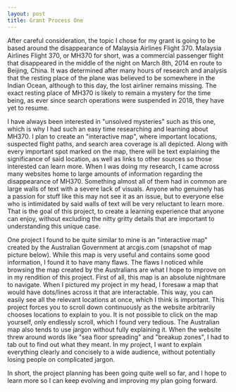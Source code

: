 ```yaml
---
layout: post
title: Grant Process One
---
```



After careful consideration, the topic I chose for my grant is going to be based around the disappearance of Malaysia Airlines Flight 370.  Malaysia Airlines Flight 370, or MH370 for short, was a commercial passenger flight that disappeared in the middle of the night on March 8th, 2014 en route to Beijing, China.  It was determined after many hours of research and analysis that the resting place of the plane was believed to be somewhere in the Indian Ocean, although to this day, the lost airliner remains missing.  The exact resting place of MH370 is likely to remain a mystery for the time being, as ever since search operations were suspended in 2018, they have yet to resume.

I have always been interested in "unsolved mysteries" such as this one, which is why I had such an easy time researching and learning about MH370.  I plan to create an "interactive map", where important locations, suspected flight paths, and search area coverage is all depicted.  Along with every important spot marked on the map, there will be text explaining the significance of said location, as well as links to other sources so those interested can learn more. When I was doing my research, I came across many websites home to large amounts of information regarding the disappearance of MH370.  Something almost all of them had in common are large walls of text with a severe lack of visuals.  Anyone who genuinely has a passion for stuff like this may not see it as an issue, but to everyone else who is intimidated by said walls of text will be very reluctant to learn more.  That is the goal of this project, to create a learning experience that anyone can enjoy, without excluding the nitty gritty details that are important to understanding this unique case.

One project I found to be quite similar to mine is an "interactive map" created by the Australian Government at arcgis.com (snapshot of map picture below).  While this map is very useful and contains some good information, I found it to have many flaws.  The flaws I noticed while browsing the map created by the Australians are what I hope to improve on in my rendition of this project.  First of all, this map is an absolute nightmare to navigate.  When I pictured my project in my head, I foresaw a map that would have dots/lines across it that are interactable.  This way, you can easily see all the relevant locations at once, which I think is important.  This project forces you to scroll down continuously as the website arbitrarily chooses locations to explain to you.  It is not possible to click on the map yourself, only endlessly scroll, which I found very tedious.  The Australian map also tends to use jargon without fully explaining it.  When the website threw around words like "sea floor spreading" and "breakup zones", I had to tab out to find out what they meant.  In my project, I want to explain everything clearly and concisely to a wide audience, without potentially losing people on complicated jargon.



In short, the project planning has been going quite well so far, and I hope to learn more so I can keep evolving and improving my plan going forward.
